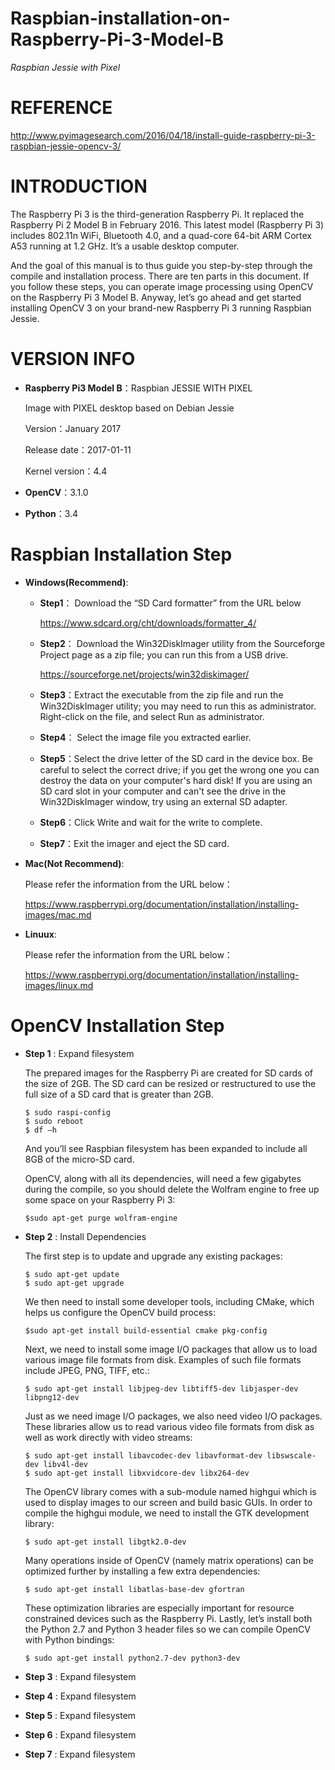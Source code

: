 # Raspbian-installation-on-Raspberry-Pi-3-Model-B
 *Raspbian Jessie with Pixel*
 
# REFERENCE

http://www.pyimagesearch.com/2016/04/18/install-guide-raspberry-pi-3-raspbian-jessie-opencv-3/

# INTRODUCTION

The Raspberry Pi 3 is the third-generation Raspberry Pi. It replaced the Raspberry Pi 2 Model B in February 2016. This latest model (Raspberry Pi 3) includes 802.11n WiFi, Bluetooth 4.0, and a quad-core 64-bit ARM Cortex A53 running at 1.2 GHz. It’s a usable desktop computer. 

And the goal of this manual is to thus guide you step-by-step through the compile and installation process. There are ten parts in this document. If you follow these steps, you can operate image processing using OpenCV on the Raspberry Pi 3 Model B. Anyway, let’s go ahead and get started installing OpenCV 3 on your brand-new Raspberry Pi 3 running Raspbian Jessie.

# VERSION INFO
- __Raspberry Pi3 Model B__：Raspbian JESSIE WITH PIXEL

  Image with PIXEL desktop based on Debian Jessie
 
  Version：January 2017
 
  Release date：2017-01-11
 
  Kernel version：4.4
 
- __OpenCV__：3.1.0
- __Python__：3.4



# Raspbian Installation Step
- __Windows(Recommend)__:

   - __Step1__： Download the “SD Card formatter” from the URL below 
  
       https://www.sdcard.org/cht/downloads/formatter_4/
       
   - __Step2__： Download the Win32DiskImager utility from the Sourceforge Project page as a zip file; you can run this from a USB drive.
  
       https://sourceforge.net/projects/win32diskimager/

   - __Step3__：Extract the executable from the zip file and run the Win32DiskImager utility; you may need to run this as administrator. Right-click on the file, and select Run as administrator.
  
   - __Step4__： Select the image file you extracted earlier.
 
   - __Step5__：Select the drive letter of the SD card in the device box. Be careful to select the correct drive; if you get the wrong one you can destroy the data on your computer's hard disk! If you are using an SD card slot in your computer and can't see the drive in the Win32DiskImager window, try using an external SD adapter.
  
   - __Step6__：Click Write and wait for the write to complete.
  
   - __Step7__：Exit the imager and eject the SD card.


- __Mac(Not Recommend)__:

  Please refer the information from the URL below：
  
  https://www.raspberrypi.org/documentation/installation/installing-images/mac.md

- __Linuux__:

  Please refer the information from the URL below：
  
  https://www.raspberrypi.org/documentation/installation/installing-images/linux.md

# OpenCV Installation Step
- __Step 1__ : Expand filesystem

	The prepared images for the Raspberry Pi are created for SD cards of the size of 2GB. The SD card can be resized or restructured to use the full size of a SD card that is greater than 2GB.
	```
 	$ sudo raspi-config
	$ sudo reboot
	$ df –h
 	```
	And you’ll see Raspbian filesystem has been expanded to include all 8GB of the micro-SD card.

	OpenCV, along with all its dependencies, will need a few gigabytes during the compile, so you should delete the Wolfram engine to free up some space on your Raspberry Pi 3:
	```
	$sudo apt-get purge wolfram-engine
	```
- __Step 2__ : Install Dependencies

	The first step is to update and upgrade any existing packages:
	```
	$ sudo apt-get update
	$ sudo apt-get upgrade
	```
	We then need to install some developer tools, including CMake, which helps us configure the OpenCV build process:
	```
	$sudo apt-get install build-essential cmake pkg-config
	```
	Next, we need to install some image I/O packages that allow us to load various image file formats from disk. Examples of such file formats include JPEG, PNG, TIFF, etc.:
	```
	$ sudo apt-get install libjpeg-dev libtiff5-dev libjasper-dev libpng12-dev
	```
	Just as we need image I/O packages, we also need video I/O packages. These libraries allow us to read various video file formats from disk as well as work directly with video streams:
	```
	$ sudo apt-get install libavcodec-dev libavformat-dev libswscale-dev libv4l-dev
	$ sudo apt-get install libxvidcore-dev libx264-dev
	```
	The OpenCV library comes with a sub-module named highgui which is used to display images to our screen and build basic GUIs. In order to compile the highgui module, we need to install the GTK development library:
	```
	$ sudo apt-get install libgtk2.0-dev
	```
	Many operations inside of OpenCV (namely matrix operations) can be optimized further by installing a few extra dependencies:
	```
	$ sudo apt-get install libatlas-base-dev gfortran
	```
	These optimization libraries are especially important for resource constrained devices such as the Raspberry Pi. Lastly, let’s install both the Python 2.7 and Python 3 header files so we can compile OpenCV with Python bindings:
	```
	$ sudo apt-get install python2.7-dev python3-dev
	```


- __Step 3__ : Expand filesystem
- __Step 4__ : Expand filesystem
- __Step 5__ : Expand filesystem
- __Step 6__ : Expand filesystem
- __Step 7__ : Expand filesystem
